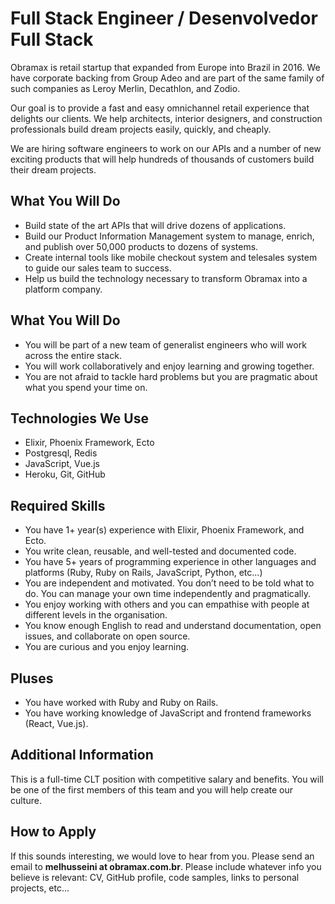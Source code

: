 # Full Stack Engineer / Desenvolvedor Full Stack

Obramax is retail startup that expanded from Europe into Brazil in 2016. We have corporate backing from Group Adeo and are part of the same family of such companies as Leroy Merlin, Decathlon, and Zodio.

Our goal is to provide a fast and easy omnichannel retail experience that delights our clients. We help architects, interior designers, and construction professionals build dream projects easily, quickly, and cheaply.

We are hiring software engineers to work on our APIs and a number of new exciting products that will help hundreds of thousands of customers build their dream projects.

## What You Will Do

- Build state of the art APIs that will drive dozens of applications.
- Build our Product Information Management system to manage, enrich, and publish over 50,000 products to dozens of systems.
- Create internal tools like mobile checkout system and telesales system to guide our sales team to success.
- Help us build the technology necessary to transform Obramax into a platform company.

## What You Will Do

- You will be part of a new team of generalist engineers who will work across the entire stack.
- You will work collaboratively and enjoy learning and growing together.
- You are not afraid to tackle hard problems but you are pragmatic about what you spend your time on.

## Technologies We Use

- Elixir, Phoenix Framework, Ecto
- Postgresql, Redis
- JavaScript, Vue.js
- Heroku, Git, GitHub

## Required Skills

- You have 1+ year(s) experience with Elixir, Phoenix Framework, and Ecto.
- You write clean, reusable, and well-tested and documented code.
- You have 5+ years of programming experience in other languages and platforms (Ruby, Ruby on Rails, JavaScript, Python, etc...)
- You are independent and motivated. You don’t need to be told what to do. You can manage your own time independently and pragmatically.
- You enjoy working with others and you can empathise with people at different levels in the organisation.
- You know enough English to read and understand documentation, open issues, and collaborate on open source.
- You are curious and you enjoy learning.

## Pluses

- You have worked with Ruby and Ruby on Rails.
- You have working knowledge of JavaScript and frontend frameworks (React, Vue.js).

## Additional Information

This is a full-time CLT position with competitive salary and benefits. You will be one of the first members of this team and you will help create our culture.

## How to Apply

If this sounds interesting, we would love to hear from you. Please send an email to **melhusseini at obramax.com.br**. Please include whatever info you believe is relevant: CV, GitHub profile, code samples, links to personal projects, etc...
